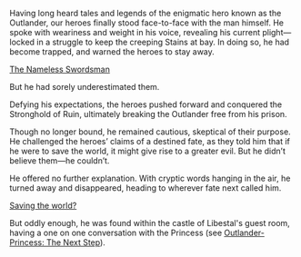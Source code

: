 Having long heard tales and legends of the enigmatic hero known as the Outlander, our heroes finally stood face-to-face with the man himself. He spoke with weariness and weight in his voice, revealing his current plight—locked in a struggle to keep the creeping Stains at bay. In doing so, he had become trapped, and warned the heroes to stay away.

[The Nameless Swordsman](#embed:https://www.youtube.com/live/uX0rZYSrb4Q?si=qveipVP2y98ikBG3&t=4927)

But he had sorely underestimated them.

Defying his expectations, the heroes pushed forward and conquered the Stronghold of Ruin, ultimately breaking the Outlander free from his prison. 

Though no longer bound, he remained cautious, skeptical of their purpose. He challenged the heroes’ claims of a destined fate, as they told him that if he were to save the world, it might give rise to a greater evil. But he didn’t believe them—he couldn’t.

He offered no further explanation. With cryptic words hanging in the air, he turned away and disappeared, heading to wherever fate next called him.

[Saving the world?](#embed:https://www.youtube.com/live/uX0rZYSrb4Q?si=j0u5w9W8hHWcmSfJ&t=6423)

But oddly enough, he was found within the castle of Libestal's guest room, having a one on one conversation with the Princess (see [Outlander-Princess: The Next Step](#edge:iphania-outlander)).